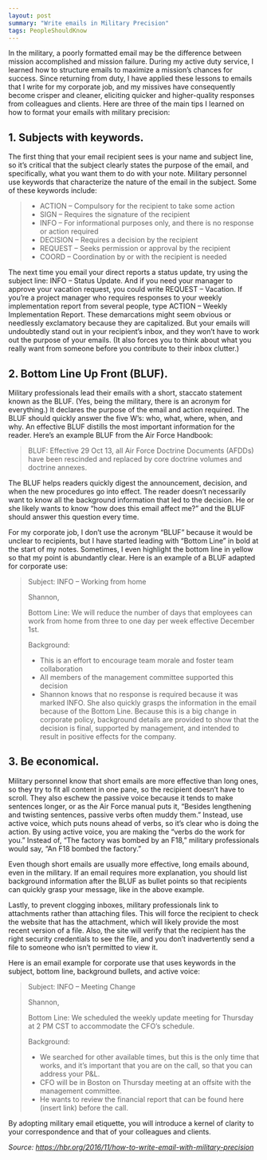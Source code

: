 ```yaml
---
layout: post
summary: "Write emails in Military Precision"
tags: PeopleShouldKnow
---
```

In the military, a poorly formatted email may be the difference between mission accomplished and mission failure. During my active duty service, I learned how to structure emails to maximize a mission’s chances for success. Since returning from duty, I have applied these lessons to emails that I write for my corporate job, and my missives have consequently become crisper and cleaner, eliciting quicker and higher-quality responses from colleagues and clients. Here are three of the main tips I learned on how to format your emails with military precision:

## 1. Subjects with keywords.

The first thing that your email recipient sees is your name and subject line, so it’s critical that the subject clearly states the purpose of the email, and specifically, what you want them to do with your note. Military personnel use keywords that characterize the nature of the email in the subject. Some of these keywords include:

>- ACTION – Compulsory for the recipient to take some action
>- SIGN – Requires the signature of the recipient
>- INFO – For informational purposes only, and there is no response or action required
>- DECISION – Requires a decision by the recipient
>- REQUEST – Seeks permission or approval by the recipient
>- COORD – Coordination by or with the recipient is needed

The next time you email your direct reports a status update, try using the subject line: INFO – Status Update. And if you need your manager to approve your vacation request, you could write REQUEST – Vacation. If you’re a project manager who requires responses to your weekly implementation report from several people, type ACTION – Weekly Implementation Report. These demarcations might seem obvious or needlessly exclamatory because they are capitalized. But your emails will undoubtedly stand out in your recipient’s inbox, and they won’t have to work out the purpose of your emails. (It also forces you to think about what you really want from someone before you contribute to their inbox clutter.)

## 2. Bottom Line Up Front (BLUF).

Military professionals lead their emails with a short, staccato statement known as the BLUF. (Yes, being the military, there is an acronym for everything.) It declares the purpose of the email and action required. The BLUF should quickly answer the five W’s: who, what, where, when, and why. An effective BLUF distills the most important information for the reader. Here’s an example BLUF from the Air Force Handbook:

> BLUF: Effective 29 Oct 13, all Air Force Doctrine Documents (AFDDs) have been rescinded and replaced by core doctrine volumes and doctrine annexes.

The BLUF helps readers quickly digest the announcement, decision, and when the new procedures go into effect. The reader doesn’t necessarily want to know all the background information that led to the decision. He or she likely wants to know “how does this email affect me?” and the BLUF should answer this question every time.

For my corporate job, I don’t use the acronym “BLUF” because it would be unclear to recipients, but I have started leading with “Bottom Line” in bold at the start of my notes. Sometimes, I even highlight the bottom line in yellow so that my point is abundantly clear. Here is an example of a BLUF adapted for corporate use:

>Subject: INFO – Working from home
>
>Shannon,
>
>Bottom Line: We will reduce the number of days that employees can work from home from three to one day per week effective December 1st.
>
>Background:
>
>- This is an effort to encourage team morale and foster team collaboration
>- All members of the management committee supported this decision
>- Shannon knows that no response is required because it was marked INFO. She also quickly grasps the information in the email because of the Bottom Line. Because this is a big change in corporate policy, background details are provided to show that the decision is final, supported by management, and intended to result in positive effects for the company.

## 3. Be economical.

Military personnel know that short emails are more effective than long ones, so they try to fit all content in one pane, so the recipient doesn’t have to scroll. They also eschew the passive voice because it tends to make sentences longer, or as the Air Force manual puts it, “Besides lengthening and twisting sentences, passive verbs often muddy them.” Instead, use active voice, which puts nouns ahead of verbs, so it’s clear who is doing the action. By using active voice, you are making the “verbs do the work for you.” Instead of, “The factory was bombed by an F18,” military professionals would say, “An F18 bombed the factory.”

Even though short emails are usually more effective, long emails abound, even in the military. If an email requires more explanation, you should list background information after the BLUF as bullet points so that recipients can quickly grasp your message, like in the above example.

Lastly, to prevent clogging inboxes, military professionals link to attachments rather than attaching files. This will force the recipient to check the website that has the attachment, which will likely provide the most recent version of a file. Also, the site will verify that the recipient has the right security credentials to see the file, and you don’t inadvertently send a file to someone who isn’t permitted to view it.

Here is an email example for corporate use that uses keywords in the subject, bottom line, background bullets, and active voice:

>Subject: INFO – Meeting Change
>
>Shannon,
>
>Bottom Line: We scheduled the weekly update meeting for Thursday at 2 PM CST to accommodate the CFO’s schedule.
>
>Background:
>
>- We searched for other available times, but this is the only time that works, and it’s important that you are on the call, so that you can address your P&L.
>- CFO will be in Boston on Thursday meeting at an offsite with the management committee.
>- He wants to review the financial report that can be found here (insert link) before the call.

By adopting military email etiquette, you will introduce a kernel of clarity to your correspondence and that of your colleagues and clients.

_Source: https://hbr.org/2016/11/how-to-write-email-with-military-precision_
